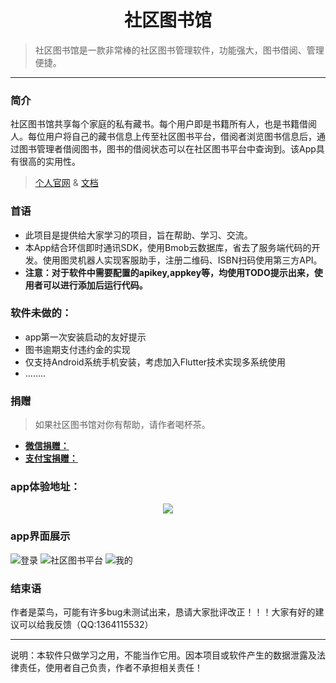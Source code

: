 <h1 align="center">社区图书馆</h1>

> 社区图书馆是一款非常棒的社区图书管理软件，功能强大，图书借阅、管理便捷。
  <hr />

### 简介
社区图书馆共享每个家庭的私有藏书。每个用户即是书籍所有人，也是书籍借阅人。每位用户将自己的藏书信息上传至社区图书平台，借阅者浏览图书信息后，通过图书管理者借阅图书，图书的借阅状态可以在社区图书平台中查询到。该App具有很高的实用性。

> [个人官网](https://www.yanghujun.com/) & [文档](https://www.yanghujun.com/)
### 首语
* 此项目是提供给大家学习的项目，旨在帮助、学习、交流。
* 本App结合环信即时通讯SDK，使用Bmob云数据库，省去了服务端代码的开发。使用图灵机器人实现客服助手，注册二维码、ISBN扫码使用第三方API。
* **注意：对于软件中需要配置的apikey,appkey等，均使用TODO提示出来，使用者可以进行添加后运行代码。**
### 软件未做的：
* app第一次安装启动的友好提示
* 图书逾期支付违约金的实现
* 仅支持Android系统手机安装，考虑加入Flutter技术实现多系统使用
* ........
### 捐赠
> 如果社区图书馆对你有帮助，请作者喝杯茶。
> 
   * **[微信捐赠：](https://www.yanghujun.com/upload/2020/2/mm_facetoface_collect_qrcode_1581832678386-f0aada45625840279d7c49bd97cded4a.png)**
   *   **[支付宝捐赠：](https://www.yanghujun.com/upload/2020/2/1581832633-fa02992b6d364b94b4cfe1590f823a9d.jpg)**
    
   

### app体验地址：
<div align="center">
<img src="https://www.yanghujun.com/upload/2020/06/download-853a1fc658cd469ab9ffc32d4e1ac072.png" align="center"/> 
</div>


### app界面展示


![登录](https://www.yanghujun.com/upload/2020/06/login-6b965a86277640bf9b5784ffa3172881.jpg)
![社区图书平台](https://www.yanghujun.com/upload/2020/06/book-bd32ba8e4a4a40e7889090eef21094da.jpg)
![我的](https://www.yanghujun.com/upload/2020/06/my-ecbd48f7689f4830858d1d1ae03949c2.jpg)

### 结束语
作者是菜鸟，可能有许多bug未测试出来，恳请大家批评改正！！！大家有好的建议可以给我反馈（QQ:1364115532）<hr />
说明：本软件只做学习之用，不能当作它用。因本项目或软件产生的数据泄露及法律责任，使用者自己负责，作者不承担相关责任！




